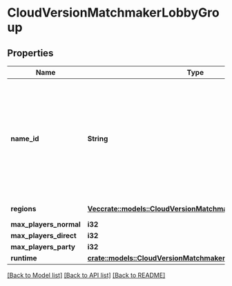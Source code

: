 # CloudVersionMatchmakerLobbyGroup

## Properties

Name | Type | Description | Notes
------------ | ------------- | ------------- | -------------
**name_id** | **String** | **Deprecated: use GameMode instead** A human readable short identifier used to references resources. Different than a `tivet.common#Uuid` because this is intended to be human readable. Different than `tivet.common#DisplayName` because this should not include special characters and be short. | 
**regions** | [**Vec<crate::models::CloudVersionMatchmakerLobbyGroupRegion>**](CloudVersionMatchmakerLobbyGroupRegion.md) | A list of game mode regions. | 
**max_players_normal** | **i32** | Unsigned 32 bit integer. | 
**max_players_direct** | **i32** | Unsigned 32 bit integer. | 
**max_players_party** | **i32** | Unsigned 32 bit integer. | 
**runtime** | [**crate::models::CloudVersionMatchmakerLobbyGroupRuntime**](CloudVersionMatchmakerLobbyGroupRuntime.md) |  | 

[[Back to Model list]](../README.md#documentation-for-models) [[Back to API list]](../README.md#documentation-for-api-endpoints) [[Back to README]](../README.md)


